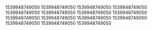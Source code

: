 1539948749050
1539948749050
1539948749050
1539948749050
1539948749050
1539948749050
1539948749050
1539948749050
1539948749050
1539948749050
1539948749050
1539948749050
1539948749050
1539948749050
1539948749050
